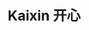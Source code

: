 ---
title: Kaixin 开心
role: Dog
avatar_filename: avatar.png
bio: ""

user_groups:
          - Principal Investigators
---